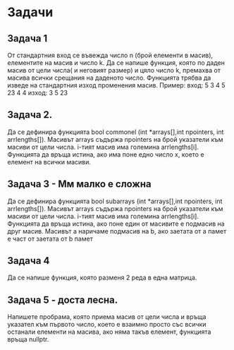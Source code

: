 # Задачи

## Задача 1

От стандартния вход се въвежда число n (брой елементи в масив), елементите на масив
и число k. Да се напише функция, която по даден масив от цели числа( и неговият размер)
и цяло число k, премахва от масива всички срещания на даденото число. Функцията
трябва да изведе на стандартния изход променения масив.
Пример:
вход:
5
3 4 5 23 4
4
изход: 3 5 23

## Задача 2.

Да се дефинира функцията bool commonel (int *arrays[],int npointers,
int arrlengths[]). Масивът arrays съдържа npointers на брой указатели към масиви от цели числа. i-тият масив има големина arrlengths[i].
Функцията да връща истина, ако има поне едно число x, което е елемент
на всички масиви.

## Задача 3 - Мм малко е сложна

Да се дефинира функцията bool subarrays (int *arrays[],int npointers,
int arrlengths[]). Масивът arrays съдържа npointers на брой указатели към масиви от цели числа. i-тият масив има големина arrlengths[i].
Функцията да връща истина, ако поне един от масивите е подмасив на
друг масив. Масивът a наричаме подмасив на b, ако заетата от a памет е част от заетата от b памет

## Задача 4

Да се напише функция, която разменя 2 реда в една матрица.

## Задача 5 - доста лесна.

Напишете пробрама, която приема масив от цели числа и връща указател към първото число, което е взаимно просто със всички останали елементи на масива, ако няма такъв елемент, функцията връща nullptr.
